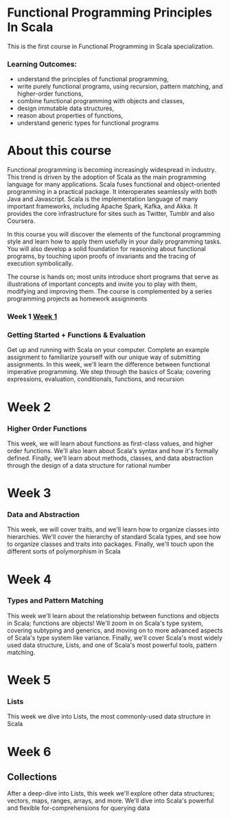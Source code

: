 # Functional Programming Principles In Scala

This is the first course in Functional Programming in Scala specialization.
### Learning Outcomes:

* understand the principles of functional programming,
* write purely functional programs, using recursion, pattern matching, and higher-order functions,
* combine functional programming with objects and classes,
* design immutable data structures,
* reason about properties of functions,
* understand generic types for functional programs

# About this course

Functional programming is becoming increasingly widespread in industry. This trend is driven by the adoption of Scala as the main programming language for many applications. Scala fuses functional and object-oriented programming in a practical package. It interoperates seamlessly with both Java and Javascript. Scala is the implementation language of many important frameworks, including Apache Spark, Kafka, and Akka. It provides the core infrastructure for sites such as Twitter, Tumblr and also Coursera.

In this course you will discover the elements of the functional programming style and learn how to apply them usefully in your daily programming tasks. You will also develop a solid foundation for reasoning about functional programs, by touching upon proofs of invariants and the tracing of execution symbolically.

The course is hands on; most units introduce short programs that serve as illustrations of important concepts and invite you to play with them, modifying and improving them. The course is complemented by a series programming projects as homework assignments


### Week 1 [Week 1](https://github.com/namvdo/functional-programming-principles-in-scala/tree/master/week1/recfun)

### Getting Started + Functions & Evaluation
Get up and running with Scala on your computer. Complete an example assignment to familiarize yourself with our unique way of submitting assignments. In this week, we'll learn the difference between functional imperative programming. We step through the basics of Scala; covering expressions, evaluation, conditionals, functions, and recursion

# Week 2
### Higher Order Functions
This week, we will learn about functions as first-class values, and higher order functions. We'll also learn about Scala's syntax and how it's formally defined. Finally, we'll learn about methods, classes, and data abstraction through the design of a data structure for rational number

# Week 3
### Data and Abstraction
This week, we will cover traits, and we'll learn how to organize classes into hierarchies. We'll cover the hierarchy of standard Scala types, and see how to organize classes and traits into packages. Finally, we'll touch upon the different sorts of polymorphism in Scala

# Week 4
### Types and Pattern Matching
This week we'll learn about the relationship between functions and objects in Scala; functions are objects! We'll zoom in on Scala's type system, covering subtyping and generics, and moving on to more advanced aspects of Scala's type system like variance. Finally, we'll cover Scala's most widely used data structure, Lists, and one of Scala's most powerful tools, pattern matching.


# Week 5
### Lists
This week we dive into Lists, the most commonly-used data structure in Scala

# Week 6
## Collections
After a deep-dive into Lists, this week we'll explore other data structures; vectors, maps, ranges, arrays, and more. We'll dive into Scala's powerful and flexible for-comprehensions for querying data
